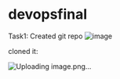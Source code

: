 # devopsfinal
Task1: 
Created git repo
![image](https://github.com/user-attachments/assets/d8fb2d59-ce59-4784-a0ef-94d389889893)

cloned it:

![Uploading image.png…]()
